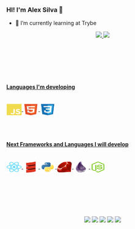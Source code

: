 ### HI! I'm Alex Silva 👋

<!--

- 🔭 I’m currently working on ...
- 💬 Ask me about ...
- 📫 How to reach me: ...
- 😄 Pronouns: ...
- ⚡ Fun fact: ...
-->
- 🌱 I’m currently learning at Trybe



<!-- DIAGNÓSTICO - DARK-->

 <div style="display: inline_block" align="center">
  <a href="https://github.com/alexcssilva">
  <img height="200em" src="https://github-readme-stats.vercel.app/api?username=alexcssilva&show_icons=true&theme=dark&include_all_commits=true&count_private=true"/>
  <img height="180em" src="https://github-readme-stats.vercel.app/api/top-langs/?username=alexcssilva&layout=compact&langs_count=7&theme=dark"/>
</div>

<br>
<br>	
	
##
	
	
<!-- PORTFÓLIO --> 
<br><br>
	
  #### Languages I'm developing
  
<div style="display: inline_block"><br>
  <img align="center" alt="Alex-Js" height="30" width="40" src="https://raw.githubusercontent.com/devicons/devicon/master/icons/javascript/javascript-plain.svg"> 
  <img align="center" alt="Alex-HTML" height="30" width="40" src="https://raw.githubusercontent.com/devicons/devicon/master/icons/html5/html5-original.svg">
  <img align="center" alt="Alex-CSS" height="30" width="40" src="https://raw.githubusercontent.com/devicons/devicon/master/icons/css3/css3-original.svg">   
 </div> 
  
<br><br>
	
#### Next Frameworks and Languages I will develop
  
<div style="display: inline_block"><br>
  <img align="center" alt="ALex-React" height="30" width="40" src="https://raw.githubusercontent.com/devicons/devicon/master/icons/react/react-original.svg">
  <img align="center" alt="Alex-Scala" height="30" width="40" src="https://raw.githubusercontent.com/devicons/devicon/master/icons/scala/scala-original.svg">
  <img align="center" alt="Alex-Python" height="30" width="40" src="https://raw.githubusercontent.com/devicons/devicon/master/icons/python/python-original.svg">
  <img align="center" alt="Alex-Ruby" height="30" width="40" src="https://raw.githubusercontent.com/devicons/devicon/master/icons/ruby/ruby-original.svg">
  <img align="center" alt="Alex-Elixir" height="30" width="40" src="https://raw.githubusercontent.com/devicons/devicon/master/icons/elixir/elixir-original.svg"> 
	<img align="center" alt="Alex-NodeJs" height="30" width="40" src="https://raw.githubusercontent.com/devicons/devicon/master/icons/nodejs/nodejs-original.svg">
<div>
	
<br>
<br>
<br>
	
##
	
<div align="center"><br><br> 
  <a href="https://www.instagram.com/alexcssilva/" target="_blank"><img src="https://img.shields.io/badge/-Instagram-%23E4405F?style=for-the-badge&logo=instagram&logoColor=white" target="_blank"></a>
  <a href="linkedin.com/in/alex-silva-396bb9130" target="_blank"><img src="https://img.shields.io/badge/-LinkedIn-%230077B5?style=for-the-badge&logo=linkedin&logoColor=white" target="_blank"></a> 
  <a href = "mailto:alexcssilva@gmail.com"><img src=https://img.shields.io/badge/Gmail-D14836?style=for-the-badge&logo=gmail&logoColor=white></a>
  <a href="http://api.whatsapp.com/send?phone=55011981505076" target="_blank"><img src="https://img.shields.io/badge/WhatsApp-25D366?style=for-the-badge&logo=whatsapp&logoColor=white" target="_blank"></a>
  <a href="https://us05web.zoom.us/j/6223907422?pwd=WnVpWU90dXl3eVMzeEJaY0RQNkNmdz09" target="_blank"><img src="https://img.shields.io/badge/Zoom-2D8CFF?style=for-the-badge&logo=zoom&logoColor=white"></a>
<br>
<br>
</div>	
	
